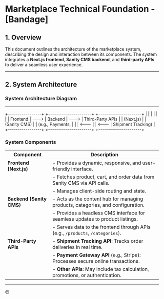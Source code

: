 # Marketplace Technical Foundation - [Bandage]

## 1. Overview

This document outlines the architecture of the marketplace system, describing the design and interaction between its components. The system integrates a **Next.js frontend**, **Sanity CMS backend**, and **third-party APIs** to deliver a seamless user experience.

---

## 2. System Architecture

### System Architecture Diagram

---

+-----------------+      +----------------------+      +----------------------+
|                 |      |                      |      |                      |
|    Frontend     | ---> |       Backend        | ---> |    Third-Party APIs  |
|  (Next.js)      |      |  (Sanity CMS)        |      | (e.g., Payments,     |
|                 | <--- |                      | <--- | Shipment Tracking)   |
+-----------------+      +----------------------+      +----------------------+

### System Components

| **Component**      | **Description**                                                                 |
|---------------------|---------------------------------------------------------------------------------|
| **Frontend (Next.js)** | - Provides a dynamic, responsive, and user-friendly interface.               |
|                     | - Fetches product, cart, and order data from Sanity CMS via API calls.         |
|                     | - Manages client-side routing and state.                                       |
| **Backend (Sanity CMS)** | - Acts as the content hub for managing products, categories, and configuration. |
|                     | - Provides a headless CMS interface for seamless updates to product listings.  |
|                     | - Serves data to the frontend through APIs (e.g., `/products`, `/categories`). |
| **Third-Party APIs**| - **Shipment Tracking API**: Tracks order deliveries in real time.             |
|                     | - **Payment Gateway API** (e.g., Stripe): Processes secure online transactions.|
|                     | - **Other APIs**: May include tax calculation, promotions, or authentication.  |

---

😊

